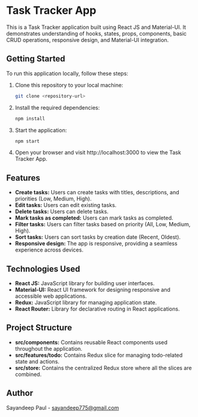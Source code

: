 # Task Tracker App

This is a Task Tracker application built using React JS and Material-UI. It demonstrates understanding of hooks, states, props, components, basic CRUD operations, responsive design, and Material-UI integration.

## Getting Started

To run this application locally, follow these steps:

1. Clone this repository to your local machine:

   ```bash
   git clone <repository-url>

2. Install the required dependencies:

   ```bash
   npm install

3. Start the application:

   ```bash
   npm start

4. Open your browser and visit http://localhost:3000 to view the Task Tracker App.

## Features

- **Create tasks:** Users can create tasks with titles, descriptions, and priorities (Low, Medium, High).
- **Edit tasks:** Users can edit existing tasks.
- **Delete tasks:** Users can delete tasks.
- **Mark tasks as completed:** Users can mark tasks as completed.
- **Filter tasks:** Users can filter tasks based on priority (All, Low, Medium, High).
- **Sort tasks:** Users can sort tasks by creation date (Recent, Oldest).
- **Responsive design:** The app is responsive, providing a seamless experience across devices.

## Technologies Used

- **React JS:** JavaScript library for building user interfaces.
- **Material-UI:** React UI framework for designing responsive and accessible web applications.
- **Redux:** JavaScript library for managing application state.
- **React Router:** Library for declarative routing in React applications.

## Project Structure

- **src/components:** Contains reusable React components used throughout the application.
- **src/features/todo:** Contains Redux slice for managing todo-related state and actions.
- **src/store:** Contains the centralized Redux store where all the slices are combined.

## Author

Sayandeep Paul - sayandeep775@gmail.com
